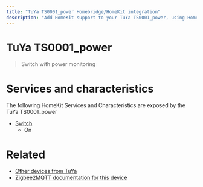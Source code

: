 ```yaml
---
title: "TuYa TS0001_power Homebridge/HomeKit integration"
description: "Add HomeKit support to your TuYa TS0001_power, using Homebridge, Zigbee2MQTT and homebridge-z2m."
---
```

<!---
This file has been GENERATED using src/docgen/docgen.ts
DO NOT EDIT THIS FILE MANUALLY!
-->
# TuYa TS0001_power
> Switch with power monitoring


# Services and characteristics
The following HomeKit Services and Characteristics are exposed by
the TuYa TS0001_power

* [Switch](../../switch.md)
  * On


# Related
* [Other devices from TuYa](../index.md#tuya)
* [Zigbee2MQTT documentation for this device](https://www.zigbee2mqtt.io/devices/TS0001_power.html)